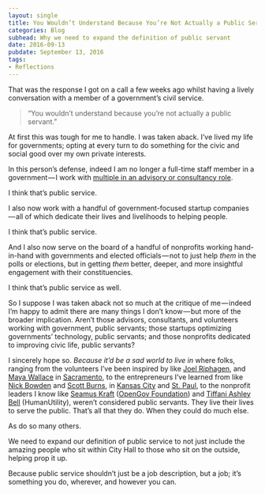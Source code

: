 ```yaml
---
layout: single
title: You Wouldn’t Understand Because You’re Not Actually a Public Servant!
categories: Blog
subhead: Why we need to expand the definition of public servant
date: 2016-09-13
pubdate: September 13, 2016
tags: 
- Reflections
---
```


That was the response I got on a call a few weeks ago whilst having a lively conversation with a member of a government’s civil service.

> “You wouldn’t understand because you’re not actually a public servant.”

At first this was tough for me to handle. I was taken aback. I’ve lived my life for governments; opting at every turn to do something for the civic and social good over my own private interests.

In this person’s defense, indeed I am no longer a full-time staff member in a government — I work with [multiple in an advisory or consultancy role](http://ethoslabs.us).

I think that’s public service.

I also now work with a handful of government-focused startup companies — all of which dedicate their lives and livelihoods to helping people.

I think that’s public service.

And I also now serve on the board of a handful of nonprofits working hand-in-hand with governments and elected officials — not to just help _them_ in the polls or elections, but in getting _them_ better, deeper, and more insightful engagement with their constituencies.

I think that’s public service as well.

So I suppose I was taken aback not so much at the critique of me — indeed I’m happy to admit there are many things I don’t know — but more of the broader implication. Aren’t those advisors, consultants, and volunteers working with government, public servants; those startups optimizing governments’ technology, public servants; and those nonprofits dedicated to improving civic life, public servants?

I sincerely hope so. _Because it’d be a sad world to live in_ where folks, ranging from the volunteers I’ve been inspired by like [Joel Riphagen](https://twitter.com/joelrip), and [Maya Wallace](https://twitter.com/mayagirl) in [Sacramento](https://codeforsacramento.org/), to the entrepreneurs I’ve learned from like [Nick Bowden](https://twitter.com/njbowden) and [Scott Burns](https://twitter.com/smburns?lang=en), in [Kansas City](http://app.mysidewalk.com/) and [St. Paul](http://govdelivery.com), to the nonprofit leaders I know like [Seamus Kraft](https://twitter.com/seamuskraft) ([OpenGov Foundation](https://twitter.com/seamuskraft)) and [Tiffani Ashley Bell](https://twitter.com/tiffani) (HumanUtility), weren’t considered public servants. They live their lives to serve the public. That’s all that they do. When they could do much else.

As do so many others.

We need to expand our definition of public service to not just include the amazing people who sit within City Hall to those who sit on the outside, helping prop it up.

Because public service shouldn’t just be a job description, but a job; it’s something you do, wherever, and however you can.